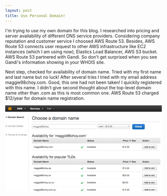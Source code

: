 ```yaml
---
layout: post
title: Use Personal Domain!
---
```


I'm trying to use my own domain for this blog. I researched into pricing and server availability of different DNS service providers. Considering company reputation and customer service I choosed AWS Route 53. Besides, AWS Route 53 connects user request to other AWS infrastructure like EC2 instances (which I am using now), Elastics Load Balancer, AWS S3 bucket. AWS Route 53 partnered with Gandi. So don't get surprised when you see Gandi's information showing in your WHOIS site. 

Next step, checked for availability of domain name. Tried with my first name and last name but no luck! After several tries I tried with my email address maggie98choy.com. Good, this one had not been taken! I quickily registered with this name. I didn't give second thought about the top-level domain name other than .com as this is most common one. AWS Route 53 charged $12/year for domain name registration. 

![Image](images/dns_registration.png?raw=true)





